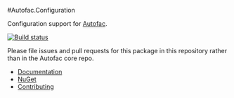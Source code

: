 #Autofac.Configuration

Configuration support for [Autofac](http://autofac.org).

[![Build status](https://ci.appveyor.com/api/projects/status/u6ujehy60pw4vyi2?svg=true)](https://ci.appveyor.com/project/Autofac/autofac-configuration)

Please file issues and pull requests for this package in this repository rather than in the Autofac core repo.

- [Documentation](http://autofac.readthedocs.org/en/latest/configuration/xml.html)
- [NuGet](https://www.nuget.org/packages/Autofac.Configuration)
- [Contributing](http://autofac.readthedocs.org/en/latest/contributors.html)
